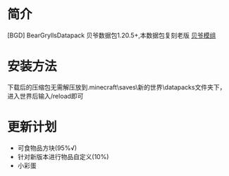 # 简介
[BGD] BearGryllsDatapack 
贝爷数据包1.20.5+,本数据包复刻老版 [贝爷模组](https://www.mcmod.cn/class/158.html)

# 安装方法
下载后的压缩包无需解压放到.minecraft\saves\新的世界\datapacks文件夹下，进入世界后输入/reload即可

# 更新计划
- 可食物品方块(95%√)
- 针对新版本进行物品自定义(10%)
- 小彩蛋

